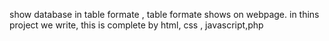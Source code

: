 show database in table formate , table formate shows on webpage.
in thins  project we write, this is complete by html, css , javascript,php

